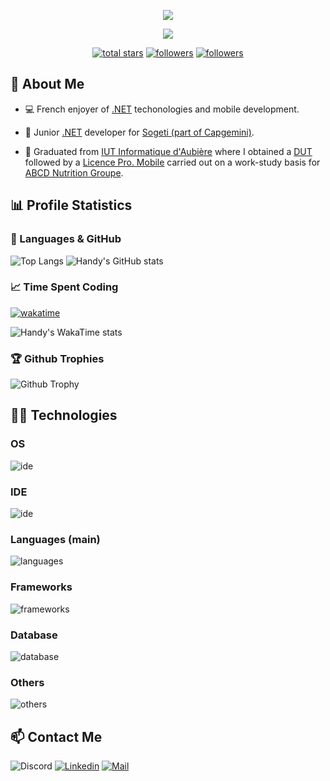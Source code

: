 <p align="center">
  <img src="https://readme-typing-svg.demolab.com?size=30&duration=2000&pause=10000&color=A0A0A0&center=true&vCenter=true&width=600&font=Fira%20Code&lines=%F0%9F%91%8B+Hi,+I'm+Valentin+Clergue+%F0%9F%91%A8%E2%80%8D%F0%9F%8E%93"/>
</p>

<p align="center">
  <img src="https://readme-typing-svg.demolab.com/?font=Fira%20Code&center=true&width=640&color=A0A0A0&vCenter=true&pause=1000&duration=3000&size=22&lines=Full-stack%20mobile%20developer;Passionate%20about%20software%20engineering;And%20also%20an%20harcore%20multiplayer%20gamer"/>
</p>

<p align="center">
  <a href="https://github.com/HandyS11?tab=repositories&sort=stargazers">
    <img alt="total stars" title="Total stars on GitHub" src="https://custom-icon-badges.demolab.com/github/stars/HandyS11?color=55960c&style=for-the-badge&labelColor=488207&logo=star"/></a>
  <a href="https://github.com/HandyS11?tab=followers">
    <img alt="followers" title="Follow me on Github" src="https://custom-icon-badges.demolab.com/github/followers/HandyS11?color=236ad3&labelColor=1155ba&style=for-the-badge&logo=person-add&label=Follow&logoColor=white"/></a>
  <a href="#">
    <img alt="followers" title="Total number of views for my profile" src="https://komarev.com/ghpvc/?username=HandyS11&style=for-the-badge&logo=person-add"/></a>
</p>

## 🚀 About Me 

* 💻 French enjoyer of [.NET](https://learn.microsoft.com/en-us/dotnet/) techonologies and mobile development.
* 💼 Junior [.NET](https://learn.microsoft.com/en-us/dotnet/) developer for [Sogeti (part of Capgemini)](https://www.sogeti.com).

* 🏫 Graduated from [IUT Informatique d'Aubière](https://www.uca.fr/formation/nos-formations/catalogue-des-formations/but-informatique-clermont) where I obtained a [DUT](https://fr.wikipedia.org/wiki/Diplôme_universitaire_de_technologie) followed by a [Licence Pro. Mobile](https://iut.uca.fr/formations/lp-developpement-dapplications-pour-plateformes-mobiles) carried out on a work-study basis for [ABCD Nutrition Groupe](https://abcdnutrition.com/fr/).

## 📊 Profile Statistics

### 🧮 Languages & GitHub

![Top Langs](https://github-readme-stats.vercel.app/api/top-langs?username=HandyS11&layout=compact&langs_count=12&size_weight=0&theme=transparent&count_weight=0.9&count_private=true&hide=dockerfile,shell,html,css,php,objective-c,hack,qmake,batchfile,qml)
![Handy's GitHub stats](https://github-readme-stats.vercel.app/api?username=HandyS11&show_icons=true&theme=transparent&number_format=short&include_all_commits=true&show=prs_merged)

### 📈 Time Spent Coding

[![wakatime](https://wakatime.com/badge/user/018cd6b5-7e82-45dd-b495-2262304c8002.svg)](https://wakatime.com/@HandyS11)

![Handy's WakaTime stats](https://github-readme-stats.vercel.app/api/wakatime?username=HandyS11&layout=compact&langs_count=12)

### 🏆 Github Trophies

![Github Trophy](https://github-profile-trophy.vercel.app/?username=HandyS11&theme=onedark&row=1&margin-w=22&no-bg=true)

## 👨‍💻 Technologies

### OS

![ide](https://skillicons.dev/icons?i=linux,windows,android)

### IDE

![ide](https://skillicons.dev/icons?i=vscode,visualstudio,idea,androidstudio)

### Languages (main)

![languages](https://skillicons.dev/icons?i=cs,java,ts,js,python)

### Frameworks

![frameworks](https://skillicons.dev/icons?i=dotnet,flutter,react,adonis,bootstrap)   

### Database

![database](https://skillicons.dev/icons?i=sqlite,mysql,mongo)

### Others

![others](https://skillicons.dev/icons?i=postman,docker,github,md)   

## 📫 Contact Me

![Discord](https://img.shields.io/badge/-@handys11-blue?logo=Discord&logoColor=white&style=for-the-badge)
[![Linkedin](https://img.shields.io/badge/-LinkedIn-blue?logo=Linkedin&logoColor=white&style=for-the-badge)](https://www.linkedin.com/in/valentin-clergue)
[![Mail](https://img.shields.io/badge/-Mail-0078D4?logo=microsoft-outlook&logoColor=white&style=for-the-badge)](mailto:valentin-clergue@orange.fr)
